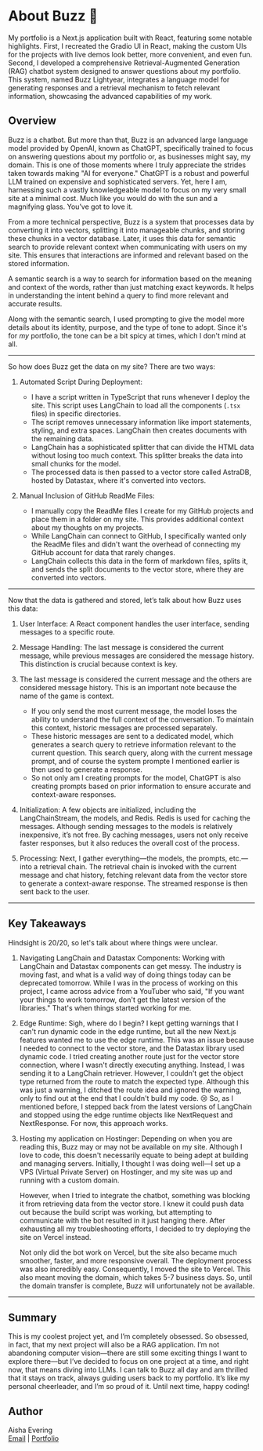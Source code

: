 # About Buzz 🤖

My portfolio is a Next.js application built with React, featuring some notable highlights. First, I recreated the Gradio UI in React, making the custom UIs
for the projects with live demos look better, more convenient, and even fun. Second, I developed a comprehensive Retrieval-Augmented Generation (RAG) chatbot
system designed to answer questions about my portfolio. This system, named Buzz Lightyear, integrates a language model for generating responses and a retrieval
mechanism to fetch relevant information, showcasing the advanced capabilities of my work.

## Overview

Buzz is a chatbot. But more than that, Buzz is an advanced large language model provided by OpenAI, known as ChatGPT, specifically trained to focus on answering questions about my portfolio or, as businesses might say, my domain. This is one of those moments where I truly appreciate the strides taken towards making "AI for everyone." ChatGPT is a robust and powerful LLM trained on expensive and sophisticated servers. Yet, here I am, harnessing such a vastly knowledgeable model to focus on my very small site at a minimal cost. Much like you would do with the sun and a magnifying glass. You’ve got to love it.

From a more technical perspective, Buzz is a system that processes data by converting it into vectors, splitting it into manageable chunks, and storing these chunks in a vector database. Later, it uses this data for semantic search to provide relevant context when communicating with users on my site. This ensures that interactions are informed and relevant based on the stored information.

A semantic search is a way to search for information based on the meaning and context of the words, rather than just matching exact keywords. It helps in understanding the intent behind a query to find more relevant and accurate results.

Along with the semantic search, I used prompting to give the model more details about its identity, purpose, and the type of tone to adopt. Since it's for _my_ portfolio, the tone can be a bit spicy at times, which I don't mind at all.

---

So how does Buzz get the data on my site? There are two ways:

1. Automated Script During Deployment:

   - I have a script written in TypeScript that runs whenever I deploy the site. This script uses LangChain to load all the components (`.tsx` files) in specific directories.
   - The script removes unnecessary information like import statements, styling, and extra spaces. LangChain then creates documents with the remaining data.
   - LangChain has a sophisticated splitter that can divide the HTML data without losing too much context. This splitter breaks the data into small chunks for the model.
   - The processed data is then passed to a vector store called AstraDB, hosted by Datastax, where it's converted into vectors.

2. Manual Inclusion of GitHub ReadMe Files:

   - I manually copy the ReadMe files I create for my GitHub projects and place them in a folder on my site. This provides additional context about my thoughts on my projects.
   - While LangChain can connect to GitHub, I specifically wanted only the ReadMe files and didn't want the overhead of connecting my GitHub account for data that rarely changes.
   - LangChain collects this data in the form of markdown files, splits it, and sends the split documents to the vector store, where they are converted into vectors.

---

Now that the data is gathered and stored, let’s talk about how Buzz uses this data:

1. User Interface: A React component handles the user interface, sending messages to a specific route.
2. Message Handling: The last message is considered the current message, while previous messages are considered the message history. This distinction is crucial because context is key.
3. The last message is considered the current message and the others are considered message history. This is an important note because the name of the game is context.

   - If you only send the most current message, the model loses the ability to understand the full context of the conversation. To maintain this context, historic messages are processed separately.
   - These historic messages are sent to a dedicated model, which generates a search query to retrieve information relevant to the current question. This search query, along with the current message prompt,
     and of course the system prompte I mentioned earlier is then used to generate a response.
   - So not only am I creating prompts for the model, ChatGPT is also creating prompts based on prior information to ensure accurate and context-aware responses.

4. Initialization: A few objects are initialized, including the LangChainStream, the models, and Redis. Redis is used for caching the messages. Although sending messages to the models is relatively inexpensive, it’s not free. By caching messages, users not only receive faster responses, but it also reduces the overall cost of the process.
5. Processing: Next, I gather everything—the models, the prompts, etc.—into a retrieval chain. The retrieval chain is invoked with the current message and chat history, fetching relevant data from the vector store to generate a context-aware response. The streamed response is then sent back to the user.

---

## Key Takeaways

Hindsight is 20/20, so let's talk about where things were unclear.

1. Navigating LangChain and Datastax Components: Working with LangChain and Datastax components can get messy. The industry is moving fast, and what is a valid way of doing things today can be deprecated tomorrow. While I was in the process of working on this project, I came across advice from a YouTuber who said, "If you want your things to work tomorrow, don't get the latest version of the libraries." That's when things started working for me.
2. Edge Runtime: Sigh, where do I begin? I kept getting warnings that I can't run dynamic code in the edge runtime, but all the new Next.js features wanted me to use the edge runtime. This was an issue because I needed to connect to the vector store, and the Datastax library used dynamic code. I tried creating another route just for the vector store connection, where I wasn't directly executing anything. Instead, I was sending it to a LangChain retriever. However, I couldn't get the object type returned from the route to match the expected type. Although this was just a warning, I ditched the route idea and ignored the warning, only to find out at the end that I couldn't build my code. 😢 So, as I mentioned before, I stepped back from the latest versions of LangChain and stopped using the edge runtime objects like NextRequest and NextResponse. For now, this approach works.
3. Hosting my application on Hostinger: Depending on when you are reading this, Buzz may or may not be available on my site. Although I love to code, this doesn't necessarily equate to being adept at building and managing servers. Initially, I thought I was doing well—I set up a VPS (Virtual Private Server) on Hostinger, and my site was up and running with a custom domain.

   However, when I tried to integrate the chatbot, something was blocking it from retrieving data from the vector store. I knew it could push data out because the build script was working, but attempting to communicate with the bot resulted in it just hanging there. After exhausting all my troubleshooting efforts, I decided to try deploying the site on Vercel instead.

   Not only did the bot work on Vercel, but the site also became much smoother, faster, and more responsive overall. The deployment process was also incredibly easy. Consequently, I moved the site to Vercel. This also meant moving the domain, which takes 5-7 business days. So, until the domain transfer is complete, Buzz will unfortunately not be available.

---

## Summary

This is my coolest project yet, and I’m completely obsessed. So obsessed, in fact, that my next project will also be a RAG application. I’m not abandoning computer vision—there are still some exciting things I want to explore there—but I’ve decided to focus on one project at a time, and right now, that means diving into LLMs. I can talk to Buzz all day and am thrilled that it stays on track, always guiding users back to my portfolio. It’s like my personal cheerleader, and I’m so proud of it. Until next time, happy coding!

## Author

Aisha Evering  
[Email](shovon3000g@gmail.com) | [Portfolio](https://aishaeportfolio.com/)
